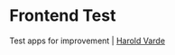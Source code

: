 # Frontend Test 

Test apps for improvement | [Harold Varde](https://github.com/haroldjeshua/frontend-test)

